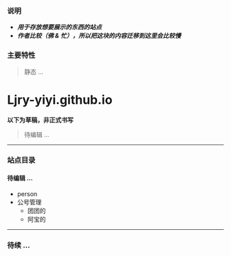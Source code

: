 
### 说明

- ***用于存放想要展示的东西的站点***
- ***作者比较（佛 & 忙），所以把这块的内容迁移到这里会比较慢***

### 主要特性

> 静态 ...

# Ljry-yiyi.github.io

**以下为草稿，非正式书写**

> 待编辑 ...

----

### 站点目录

#### 待编辑 ...
+ person
+ 公号管理
    + 团团的
    + 阿宝的

---

### 待续 ...

